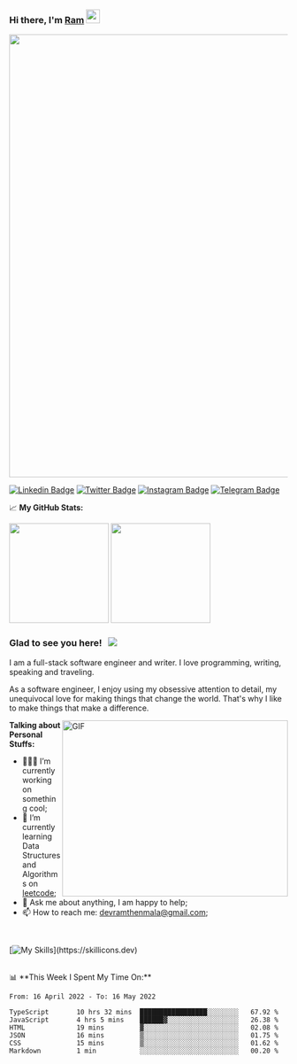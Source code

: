 ### Hi there, I'm <a href="#" target="_blank">Ram</a> <img src="https://media.giphy.com/media/hvRJCLFzcasrR4ia7z/giphy.gif" width="25px">

<a href="https://github.com/ramthenmala/github-profile-trophy">
<img width=800 src="https://github-profile-trophy.vercel.app/?username=ramthenmala&column=8&margin-h=15&theme=flat&no-frame=true"/>
</a>

[![Linkedin Badge](https://img.shields.io/badge/-LinkedIn-0e76a8?style=flat-square&logo=Linkedin&logoColor=white)](https://www.linkedin.com/in/ramdevengineer/)
[![Twitter Badge](https://img.shields.io/badge/-Twitter-00acee?style=flat-square&logo=Twitter&logoColor=white)](https://twitter.com/ramthenmala)
[![Instagram Badge](https://img.shields.io/badge/-Instagram-e4405f?style=flat-square&logo=Instagram&logoColor=white)](https://instagram.com/ramthenmala/)
[![Telegram Badge](https://img.shields.io/badge/-Telegram-0088cc?style=flat-square&logo=Telegram&logoColor=white)](https://t.me/ramthenmala)


📈 **My GitHub Stats:**

<p>
  <img height="180em" src="https://github-readme-stats.vercel.app/api?username=ramthenmala&show_icons=true&hide_border=true&&count_private=true&include_all_commits=true" />
  <img height="180em" src="https://github-readme-stats.vercel.app/api/top-langs/?username=ramthenmala&exclude_repo=KNN-Image-Classification&show_icons=true&hide_border=true&layout=compact&langs_count=8"/>
</p>

### Glad to see you here! &nbsp; ![](https://visitor-badge.glitch.me/badge?page_id=ramthenmala)

I am a full-stack software engineer and writer. I love programming, writing, speaking and traveling.

As a software engineer, I enjoy using my obsessive attention to detail, my unequivocal love for making things that change the world. That's why I like to make things that make a difference.

<img align="right" alt="GIF" src="https://user-images.githubusercontent.com/4328468/157245666-f4dd5472-5b11-4727-baaf-69e90e372b69.gif?raw=true" width="408" height="318" />

**Talking about Personal Stuffs:**

- 👨🏻‍💻 I’m currently working on something cool;
- 🚀 I’m currently learning Data Structures and Algorithms on [leetcode](https://leetcode.com/ramthenmala);
- 💬 Ask me about anything, I am happy to help; 
- 📫 How to reach me: devramthenmala@gmail.com;

</br>

[![My Skills](https://skillicons.dev/icons?i=html,css,sass,tailwind,js,react,redux,ts,nodejs,electron,express,emotion,figma,git,materialui,mongodb,nextjs,)](https://skillicons.dev)

</br>
📊 **This Week I Spent My Time On:**
<!--START_SECTION:waka-->

```text
From: 16 April 2022 - To: 16 May 2022

TypeScript       10 hrs 32 mins  █████████████████░░░░░░░░   67.92 %
JavaScript       4 hrs 5 mins    ██████▓░░░░░░░░░░░░░░░░░░   26.38 %
HTML             19 mins         ▓░░░░░░░░░░░░░░░░░░░░░░░░   02.08 %
JSON             16 mins         ▒░░░░░░░░░░░░░░░░░░░░░░░░   01.75 %
CSS              15 mins         ▒░░░░░░░░░░░░░░░░░░░░░░░░   01.62 %
Markdown         1 min           ░░░░░░░░░░░░░░░░░░░░░░░░░   00.20 %
```

<!--END_SECTION:waka-->


